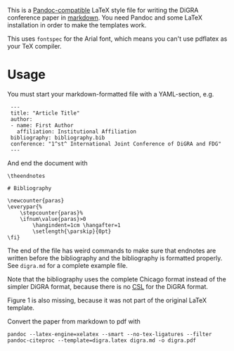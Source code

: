 This is a [Pandoc-compatible](http://pandoc.org/README.html) LaTeX style file for writing the DiGRA conference paper in [markdown](http://commonmark.org/). You need Pandoc and some LaTeX installation in order to make the templates work.

This uses `fontspec` for the Arial font, which means you can't use pdflatex as your TeX compiler.

# Usage

You must start your markdown-formatted file with a YAML-section, e.g.

	 ---
	 title: "Article Title"
	 author:
	 - name: First Author
	   affiliation: Institutional Affiliation
	 bibliography: bibliography.bib
	 conference: "1^st^ International Joint Conference of DiGRA and FDG"
	 ---

And end the document with

	\theendnotes

	# Bibliography
	
	\newcounter{paras}
	\everypar{%
		\stepcounter{paras}%
		\ifnum\value{paras}>0 
			\hangindent=1cm \hangafter=1
			\setlength{\parskip}{0pt}
	\fi}

The end of the file has weird commands to make sure that endnotes are written before the bibliography and the bibliography is formatted properly. See `digra.md` for a complete example file. 

Note that the bibliography uses the complete Chicago format instead of the simpler DiGRA format, because there is no [CSL](http://citationstyles.org/) for the DiGRA format.

Figure 1 is also missing, because it was not part of the original LaTeX template.

Convert the paper from markdown to pdf with

	pandoc --latex-engine=xelatex --smart --no-tex-ligatures --filter pandoc-citeproc --template=digra.latex digra.md -o digra.pdf
